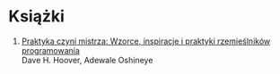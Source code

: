 # Książki

1. [Praktyka czyni mistrza: Wzorce, inspiracje i praktyki rzemieślników programowania](ksiazki/praktyka-czyni-mistrza.md)<br>
Dave H. Hoover, Adewale Oshineye